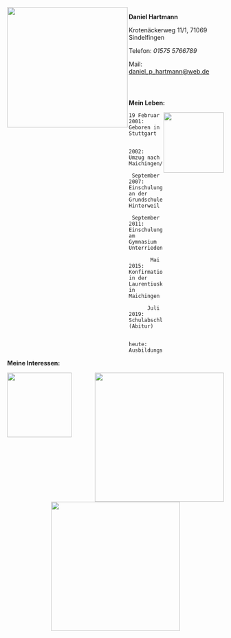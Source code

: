 
<img src="Bilder/BildDaniel1.png" width= "280" align="left" >




**Daniel Hartmann**

Krotenäckerweg 11/1, 71069 Sindelfingen

Telefon: *01575 5766789*

Mail: [daniel_p_hartmann@web.de](http://mailto:daniel_p_hartmann@web.de)

```



```
**Mein Leben:**

<img src="Bilder/Abiball.png" width= "140" align="right" >

```
19 Februar 2001: Geboren in Stuttgart

           2002: Umzug nach Maichingen/Sindelfingen
           
 September 2007: Einschulung an der Grundschule Hinterweil
 
 September 2011: Einschulung am Gymnasium Unterrieden
 
       Mai 2015: Konfirmation in der Laurentiuskirche in Maichingen
 
      Juli 2019: Schulabschluss (Abitur)
     
          heute: Ausbildungssuchend
```       


**Meine Interessen:**


<img src="" width= "300" align="right" > 
<img src="" height= "150" align="left"> 
<p align="center">
<img src="" width= "300" > 






